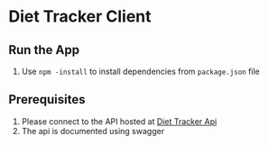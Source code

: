 # Diet Tracker Client

## Run the App

1. Use `npm -install` to install dependencies from `package.json` file

## Prerequisites

1. Please connect to the API hosted at [Diet Tracker Api](https://diet-tracker-web-api.herokuapp.com/)
2. The api is documented using swagger

